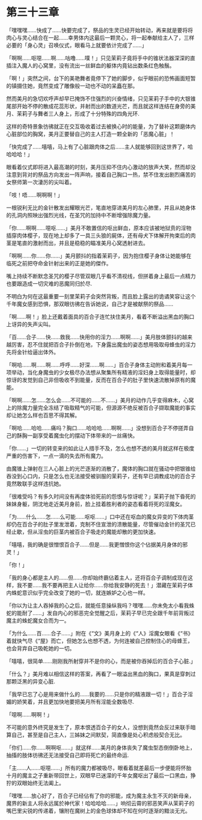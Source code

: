 # 第三十三章

「嘿嘿嘿……快成了……快要完成了，祭品的生灵已经开始转动，再来就是要将将肉心与灵心结合在一起……幸男体内这最后一颗灵心，将一起奉献给主人了，三样必要的「身心灵」召唤仪式，眼看马上就要依计完成了……」

「啊啊……呕噁……啊……咕噜……噗！」只见茉莉子竟将手中的锥状法器深深的直插注入魔人的心窝里，没有流出一丝鲜血的躯体内竟钻出数条红色触鬚。

「啊！」突然之间，台下的美艳舞者竟停下了她的脚步，似乎眼前的恐怖画面短暂的镇摄住她，竟然变成了雕像般一动也不动的呆矗在那。

然而美月的急切欢呼声却早已掩饰不住强烈的兴奋情绪，只见茉莉子手中的大银锥尾部开始不停的散成花蕊形状，并射而出的数道光芒，而且就这样连结在身旁的美月、茉莉子与舞者三人身上，形成了十分特殊的四角光环.

这样的奇特景象彷彿就正在交互吸收着过去被换心时的能量，为了替补这颗磨体内心脏部位的胸窝，美月正要替自己的主人打造一颗全新的「恶魔心脏」！

「快完成了……嘻嘻，马上有了心脏跟肉体之后……主人就能够回到这世界了，哈哈哈哈！」

眼看着仪式即将进入最高潮的时刻，美月压抑不住内心激动的放声大笑，然而却没注意到背对的祭品方向发出一阵声响，接着自己胸口一热，禁不住发出剧烈痛苦的女祭师第一次淒厉的尖叫着。

「吱！唔……啊啊啊！」

一根锐利无比的金针散发出耀眼光芒，笔直地穿进美月的左心肺里，并且从她身体的孔洞内照映出强烈光线，在圣咒的加持中不断增强除魔力量。

「你……啊啊……噁呕……」美月不敢置信的呕出鲜血，原本应该被地狱贲的淫物插穿肉体樱子，现在地上却多了一具三头狼的屍体，还有母犬下体解开拘束后的肉茎是笔直的激射而出，并且是稳稳的瞄准美月心窝透射进去。

「啊啊……你……你……」美月颤抖的指着茉莉子，因为抱住樱子身体让她能够在临死之前把夺命金针射出来的正是她的傑作。

嘴上持续不断默念圣咒的樱子尽管双眼几乎看不清视线，但拼着身上最后一点精力也要跟造成一切灾难的恶魔同归於尽.

不明白为何在这最重要一刻里茉莉子会突然背叛，而且脸上露出的诡谲笑容让这个千年魔女感到恐惧，那双眼彷彿在告诉她说，自己才是被献祭的祭品……

「啊……啊！」脸上还戴着面具的百合子连忙扶住美月，看着不断溢出黑血的胸口上讶异的失声尖叫。

「百……合子……快……救我……快用你的淫力……啊啊……」美月肢体颤抖的越来越厉害，忍不住就把百合子扑倒在地，下身露出魔虫的姿态想用吸取母蜂虫的淫力先将金针给逼出体外。

「啊哈……啊……啊……呼呼……好深……啊……」百合子身体主动附和着美月每一项举动，当化身魔虫的少女极尽办法想从聚集所有精液的淫妇身上取得能量时，却惊讶的发觉到自己非但吸收不到能量，反而在百合子的肚子里快速流散掉原有的魔能。

「啊啊……怎……怎么会……不可能的……不……」美月的动作几乎变得麻木，心窝上的除魔力量完全冻结了吸取精气的可能，但源源不绝反被百合子撷取魔能的事实却让她怎么样也百思不得其解。

「啊哈……哈哈……痛吗？胸口……哈哈哈……啊啊……」没想到百合子不停搓弄自己的酥胸一副享受着魔虫化的摆动下体带来的一丝痛快。

「你……」一切的转变来的如此让人措手不及，怎么也想不透的美月就这样在极度严重的伤害下，一点一滴的失去所有魔力。

由魔锥上弹射在三人心脏上的光芒逐渐的消散了，魔体的胸口就在骚动中把银锥给吞没到心口内，只是怎么也无法接受被驯服的茉莉子，还有早已调教成功的百合子竟然敢联手这样违抗她。

「很难受吗？有多久时间没有再度体验死前的怨恨与惊讶呢？」茉莉子抛下昏死的妹妹身躯，阴沈地走近美月身前，脸上挂着胜利者的姿态看着将死的淫魔女。

「为……什么……怎……么可能……呕呕……」口中还在呕血的魔女异变的下体肉茎却仍在百合子的肚子里发泄着，克制不住宣泄的溃散能量，尽管催动金针的圣咒已经止歇，但从淫虫的巨茎内被百合子吸走的魔能却散的更加快速。

「嘻嘻，我的确是很憎恨百合子……但是……我更憎恨你这个佔据美月身体的邪灵！」

「你！」

「我的身心都是主人的……但……你却始终霸佔着主人，还将百合子调制成现在这样，我不要……我不要再把主人让给你……你给我安静的死去！」潜藏在茉莉子体内蛛蛇意识似乎完全改变了她的一切，就连嫉妒之心也一样。

「你以为让主人吞掉我的心之后，就能任意操纵我吗？嘿嘿……你未免太小看我蛛蛇的能耐了……」发自内心的邪恶完全觉醒之后，茉莉子早已完全跟千年前背叛过魔主的蛛蛇魔女合而为一。

「为什么……百……合子……」附在《“文》美月身上的《“人》淫魔女眼看《“书》着就快气尽《“屋》而亡，但她怎么也想不透，为何连被自己控制住心的母蜂王，也会背弃自己吸乾她的一切。

「嘻嘻，很简单……刚刚我所射穿并不是你的心，而是被你吞掉后的百合子心脏.」

「什么？」美月难以相信这样的答案，再看了一眼溢出黑血的胸口，果真是穿刺过那颗泛黑的异变心脏.

「我早已忘了心是用来做什么的……我要的……只是你的精液跟一切！」百合子淫媚的娇笑着，并且更加快地要把美月所有淫能全数吸尽.

「噁啊……啊啊！」

不可能的意外终究是发生了，原本恨透百合子的女人，没想到竟然会反过来联手暗算自己，甚至是自己主人，三姊妹之间默契，简直像是处心积虑般契合无比。

「你们……你……啊啊呕……」就这样……美月的身体丧失了魔虫型态倒倒卧地上，抽搐的肢体彷彿还无法接受自己即将死亡的最终命运.

「主……人……呕噁……」所有的魔力都被吸尽，眼看着就差最后一步便能将怀胎十月的魔主之子重新带回世上，双眼早已迷濛的千年女魔呕出了最后一口黑血，狰狞的双眼始终无法阖上。

「嘿嘿……放心好了，百合子已经佔有了你的邪能，成为魔主永生不灭的新母亲，魔界的新主人将永远属於神代家！哈哈哈哈……」响彻云霄的邪恶笑声从茉莉子的嘴巴里尖锐的传递着，镶附在魔树上的金色球体却不知在何时逐渐的黯淡无光。
